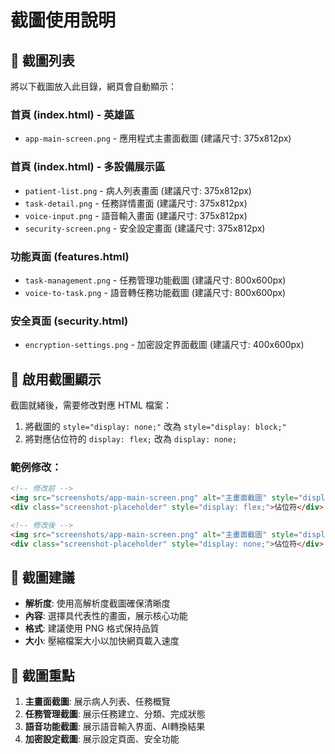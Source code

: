 # 截圖使用說明

## 📸 截圖列表

將以下截圖放入此目錄，網頁會自動顯示：

### 首頁 (index.html) - 英雄區
- `app-main-screen.png` - 應用程式主畫面截圖 (建議尺寸: 375x812px)

### 首頁 (index.html) - 多設備展示區
- `patient-list.png` - 病人列表畫面 (建議尺寸: 375x812px)
- `task-detail.png` - 任務詳情畫面 (建議尺寸: 375x812px)
- `voice-input.png` - 語音輸入畫面 (建議尺寸: 375x812px)
- `security-screen.png` - 安全設定畫面 (建議尺寸: 375x812px)

### 功能頁面 (features.html)
- `task-management.png` - 任務管理功能截圖 (建議尺寸: 800x600px)
- `voice-to-task.png` - 語音轉任務功能截圖 (建議尺寸: 800x600px)

### 安全頁面 (security.html)
- `encryption-settings.png` - 加密設定界面截圖 (建議尺寸: 400x600px)

## 🔧 啟用截圖顯示

截圖就緒後，需要修改對應 HTML 檔案：

1. 將截圖的 `style="display: none;"` 改為 `style="display: block;"`
2. 將對應佔位符的 `display: flex;` 改為 `display: none;`

### 範例修改：

```html
<!-- 修改前 -->
<img src="screenshots/app-main-screen.png" alt="主畫面截圖" style="display: none;">
<div class="screenshot-placeholder" style="display: flex;">佔位符</div>

<!-- 修改後 -->
<img src="screenshots/app-main-screen.png" alt="主畫面截圖" style="display: block;">
<div class="screenshot-placeholder" style="display: none;">佔位符</div>
```

## 📱 截圖建議

- **解析度**: 使用高解析度截圖確保清晰度
- **內容**: 選擇具代表性的畫面，展示核心功能
- **格式**: 建議使用 PNG 格式保持品質
- **大小**: 壓縮檔案大小以加快網頁載入速度

## 🎯 截圖重點

1. **主畫面截圖**: 展示病人列表、任務概覽
2. **任務管理截圖**: 展示任務建立、分類、完成狀態
3. **語音功能截圖**: 展示語音輸入界面、AI轉換結果
4. **加密設定截圖**: 展示設定頁面、安全功能